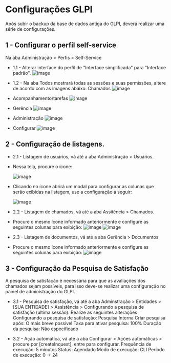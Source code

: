 # Configurações GLPI

Após subir o backup da base de dados antiga do GLPI, deverá realizar uma série de configurações.

## 1 - Configurar o perfil self-service
Na aba Administração > Perfis > Self-Service
- 1.1 - Alterar interface do perfil de "Interface simplificada" para "Interface padrão".
![image](https://github.com/user-attachments/assets/d2a5f27e-dd40-4d3e-b75e-13abaef7d11b)

- 1.2 - Na aba Todos mostrará todas as sessões e suas permissões, altere de acordo com as imagens abaixo:
   Chamados
![image](https://github.com/user-attachments/assets/4b8ec413-d0fa-4205-ad28-708cf2175dd9)

- Acompanhamento/tarefas
![image](https://github.com/user-attachments/assets/bcc07caf-7954-4c5a-ac18-8c34a60aba00)

- Gerência
![image](https://github.com/user-attachments/assets/c2304844-377c-4ed9-9afa-adab789284d9)

- Administração
![image](https://github.com/user-attachments/assets/90ffb99e-813f-4ccc-9929-d54701a441e1)

- Configurar
![image](https://github.com/user-attachments/assets/7e5081ac-de93-4a6c-a924-0596a533d21e)

## 2 - Configuração de listagens. 
- 2.1 - Listagem de usuários, vá até a aba Administração > Usuários.
 - Nessa tela, procure o ícone:
   
   ![image](https://github.com/user-attachments/assets/e76bd94e-40ab-42bf-a3b9-0dbe945e4264)

 - Clicando no ícone abrirá um modal para configurar as colunas que serão exibidas na listagem, use a configuração a seguir:
   
   ![image](https://github.com/user-attachments/assets/c98c666d-dc5a-4a3f-8bf5-230eb352c477)

- 2.2 - Listagem de chamados, vá até a aba Assitência > Chamados.
 - Procure o mesmo ícone informado anteriormente e configure as seguintes colunas para exibição:
![image](https://github.com/user-attachments/assets/8e820cc5-3041-4900-a4ab-940c777c737a)
![image](https://github.com/user-attachments/assets/2830a2c9-a71d-4f88-836e-e5eaf5e89494)

- 2.3 - Listagem de documentos, vá até a aba Gerência > Documentos
 - Procure o mesmo ícone informado anteriormente e configure as seguintes colunas para exibição:
![image](https://github.com/user-attachments/assets/4448f694-91e9-4c47-90d8-6802afb2ff6e)



## 3 - Configuração da Pesquisa de Satisfação
 A pesquisa de satisfação é necessária para que as avaliações dos chamados sejam possíveis, para isso deve-se realizar uma configuração no painel de administração do GLPI.

- 3.1 - Pesquisa de satisfação, vá até a aba Adminstração > Entidades > [SUA ENTIDADE] > Assistência > Configurando a pesquisa de satisfação (ultima sessão).
Realize as seguintes alterações
Configurando a pesquisa de satisfação: Pesquisa Interna
Criar pesquisa após: O mais breve possível
Taxa para ativar pesquisa: 100%
Duração da pesquisa: Não especificado

- 3.2 - Ação automática, vá até a aba Configurar > Ações automáticas > procure por [createInquest], entre para configurar.
Frequência de execução: 5 minutos
Status: Agendado
Modo de execução: CLI
Período de execução: 0 -> 24
